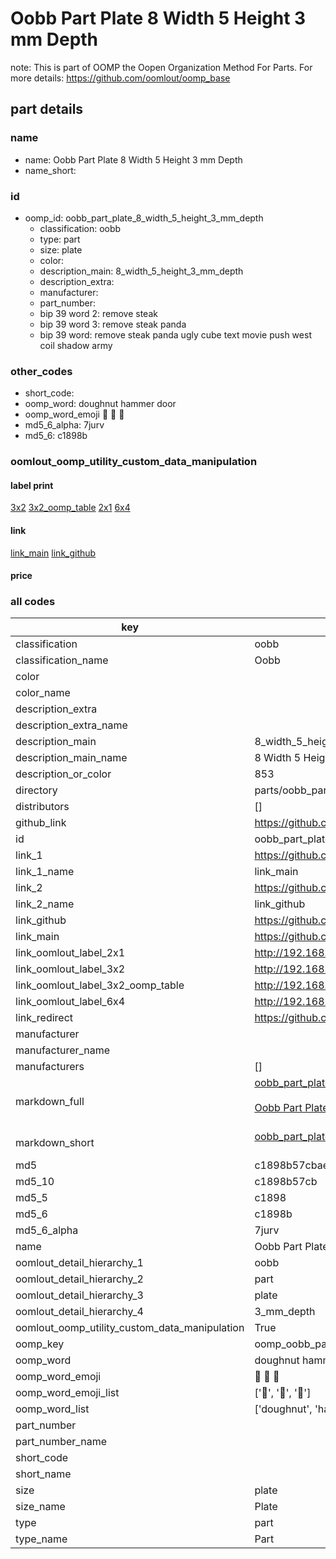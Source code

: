 # Oobb Part Plate 8 Width 5 Height 3 mm Depth  

note: This is part of OOMP the Oopen Organization Method For Parts. For more details: https://github.com/oomlout/oomp_base

##  part details
  







### name
* name: Oobb Part Plate 8 Width 5 Height 3 mm Depth
* name_short: 
### id
* oomp_id: oobb_part_plate_8_width_5_height_3_mm_depth
  * classification: oobb
  * type: part
  * size: plate
  * color: 
  * description_main: 8_width_5_height_3_mm_depth
  * description_extra: 
  * manufacturer: 
  * part_number: 
  * bip 39 word 2: remove steak
  * bip 39 word 3: remove steak panda
  * bip 39 word: remove steak panda ugly cube text movie push west coil shadow army

### other_codes
* short_code: 
* oomp_word: doughnut hammer door
* oomp_word_emoji :doughnut: :hammer: :door:
* md5_6_alpha: 7jurv
* md5_6: c1898b






### oomlout_oomp_utility_custom_data_manipulation
#### label print
[3x2](http://192.168.1.245:1112/?label=oomp%207jurv)
[3x2_oomp_table](http://192.168.1.108:1112/?label=oomp%207jurv)
[2x1](http://192.168.1.242:1112/?label=oomp%207jurv)
[6x4](http://192.168.1.55:1112/?label=oomp%207jurv)    

#### link

[link_main](https://github.com/oomlout/oomlout_oomp_version_1_messy/tree/main/parts/oobb_part_plate_8_width_5_height_3_mm_depth) [link_github](https://github.com/oomlout/oomlout_oomp_version_1_messy/tree/main/parts/oobb_part_plate_8_width_5_height_3_mm_depth)                             

#### price







### all codes 
| key | value |  
| --- | --- |  
| classification | oobb |  
| classification_name | Oobb |  
| color |  |  
| color_name |  |  
| description_extra |  |  
| description_extra_name |  |  
| description_main | 8_width_5_height_3_mm_depth |  
| description_main_name | 8 Width 5 Height 3 mm Depth |  
| description_or_color | 853 |  
| directory | parts/oobb_part_plate_8_width_5_height_3_mm_depth |  
| distributors | [] |  
| github_link | https://github.com/oomlout/oomlout_oomp_part_src/tree/main/parts/oobb_part_plate_8_width_5_height_3_mm_depth |  
| id | oobb_part_plate_8_width_5_height_3_mm_depth |  
| link_1 | https://github.com/oomlout/oomlout_oomp_version_1_messy/tree/main/parts/oobb_part_plate_8_width_5_height_3_mm_depth |  
| link_1_name | link_main |  
| link_2 | https://github.com/oomlout/oomlout_oomp_version_1_messy/tree/main/parts/oobb_part_plate_8_width_5_height_3_mm_depth |  
| link_2_name | link_github |  
| link_github | https://github.com/oomlout/oomlout_oomp_version_1_messy/tree/main/parts/oobb_part_plate_8_width_5_height_3_mm_depth |  
| link_main | https://github.com/oomlout/oomlout_oomp_version_1_messy/tree/main/parts/oobb_part_plate_8_width_5_height_3_mm_depth |  
| link_oomlout_label_2x1 | http://192.168.1.242:1112/?label=oomp%207jurv |  
| link_oomlout_label_3x2 | http://192.168.1.245:1112/?label=oomp%207jurv |  
| link_oomlout_label_3x2_oomp_table | http://192.168.1.108:1112/?label=oomp%207jurv |  
| link_oomlout_label_6x4 | http://192.168.1.55:1112/?label=oomp%207jurv |  
| link_redirect | https://github.com/oomlout/oomlout_oomp_version_1_messy/tree/main/parts/oobb_part_plate_8_width_5_height_3_mm_depth |  
| manufacturer |  |  
| manufacturer_name |  |  
| manufacturers | [] |  
| markdown_full | [oobb_part_plate_8_width_5_height_3_mm_depth](none)<br>[](none)<br>[Oobb Part Plate 8 Width 5 Height 3 Mm Depth](none)<br><br> |  
| markdown_short | [oobb_part_plate_8_width_5_height_3_mm_depth](none)<br><br> |  
| md5 | c1898b57cbaeb21f7e9abec13ef545af |  
| md5_10 | c1898b57cb |  
| md5_5 | c1898 |  
| md5_6 | c1898b |  
| md5_6_alpha | 7jurv |  
| name | Oobb Part Plate 8 Width 5 Height 3 mm Depth |  
| oomlout_detail_hierarchy_1 | oobb |  
| oomlout_detail_hierarchy_2 | part |  
| oomlout_detail_hierarchy_3 | plate |  
| oomlout_detail_hierarchy_4 | 3_mm_depth |  
| oomlout_oomp_utility_custom_data_manipulation | True |  
| oomp_key | oomp_oobb_part_plate_8_width_5_height_3_mm_depth |  
| oomp_word | doughnut hammer door |  
| oomp_word_emoji | :doughnut: :hammer: :door: |  
| oomp_word_emoji_list | [':doughnut:', ':hammer:', ':door:'] |  
| oomp_word_list | ['doughnut', 'hammer', 'door'] |  
| part_number |  |  
| part_number_name |  |  
| short_code |  |  
| short_name |  |  
| size | plate |  
| size_name | Plate |  
| type | part |  
| type_name | Part |  
